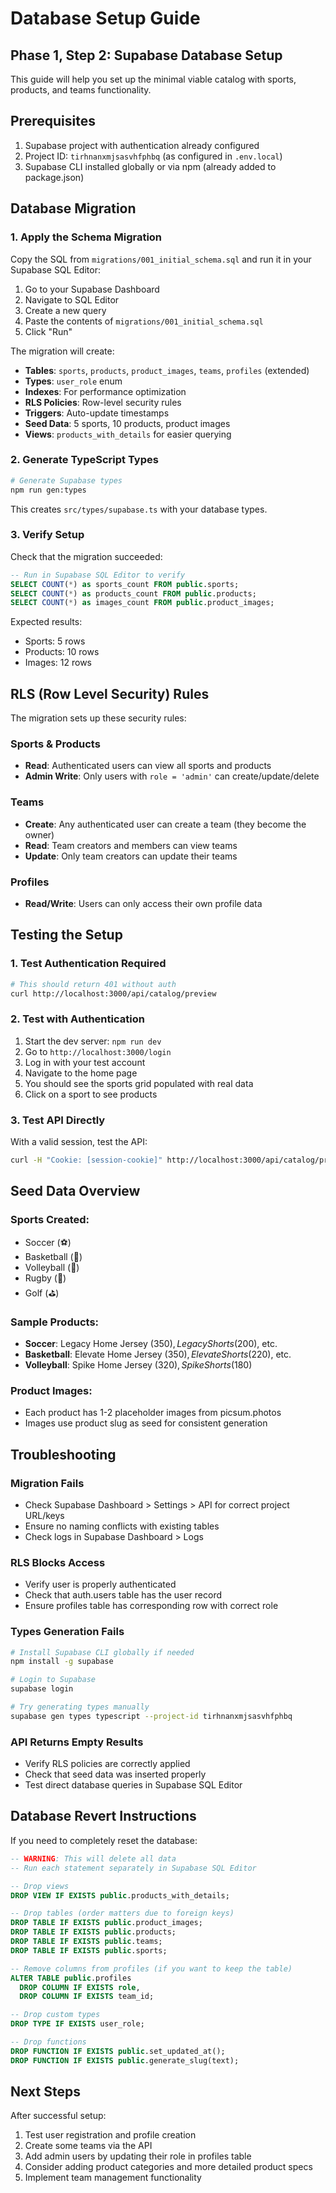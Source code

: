 # Database Setup Guide

## Phase 1, Step 2: Supabase Database Setup

This guide will help you set up the minimal viable catalog with sports, products, and teams functionality.

## Prerequisites

1. Supabase project with authentication already configured
2. Project ID: `tirhnanxmjsasvhfphbq` (as configured in `.env.local`)
3. Supabase CLI installed globally or via npm (already added to package.json)

## Database Migration

### 1. Apply the Schema Migration

Copy the SQL from `migrations/001_initial_schema.sql` and run it in your Supabase SQL Editor:

1. Go to your Supabase Dashboard
2. Navigate to SQL Editor
3. Create a new query
4. Paste the contents of `migrations/001_initial_schema.sql`
5. Click "Run"

The migration will create:
- **Tables**: `sports`, `products`, `product_images`, `teams`, `profiles` (extended)
- **Types**: `user_role` enum
- **Indexes**: For performance optimization
- **RLS Policies**: Row-level security rules
- **Triggers**: Auto-update timestamps
- **Seed Data**: 5 sports, 10 products, product images
- **Views**: `products_with_details` for easier querying

### 2. Generate TypeScript Types

```bash
# Generate Supabase types
npm run gen:types
```

This creates `src/types/supabase.ts` with your database types.

### 3. Verify Setup

Check that the migration succeeded:

```sql
-- Run in Supabase SQL Editor to verify
SELECT COUNT(*) as sports_count FROM public.sports;
SELECT COUNT(*) as products_count FROM public.products;
SELECT COUNT(*) as images_count FROM public.product_images;
```

Expected results:
- Sports: 5 rows
- Products: 10 rows
- Images: 12 rows

## RLS (Row Level Security) Rules

The migration sets up these security rules:

### Sports & Products
- **Read**: Authenticated users can view all sports and products
- **Admin Write**: Only users with `role = 'admin'` can create/update/delete

### Teams
- **Create**: Any authenticated user can create a team (they become the owner)
- **Read**: Team creators and members can view teams
- **Update**: Only team creators can update their teams

### Profiles
- **Read/Write**: Users can only access their own profile data

## Testing the Setup

### 1. Test Authentication Required

```bash
# This should return 401 without auth
curl http://localhost:3000/api/catalog/preview
```

### 2. Test with Authentication

1. Start the dev server: `npm run dev`
2. Go to `http://localhost:3000/login`
3. Log in with your test account
4. Navigate to the home page
5. You should see the sports grid populated with real data
6. Click on a sport to see products

### 3. Test API Directly

With a valid session, test the API:
```bash
curl -H "Cookie: [session-cookie]" http://localhost:3000/api/catalog/preview
```

## Seed Data Overview

### Sports Created:
- Soccer (⚽)
- Basketball (🏀)
- Volleyball (🏐)
- Rugby (🏉)
- Golf (⛳)

### Sample Products:
- **Soccer**: Legacy Home Jersey ($350), Legacy Shorts ($200), etc.
- **Basketball**: Elevate Home Jersey ($350), Elevate Shorts ($220), etc.
- **Volleyball**: Spike Home Jersey ($320), Spike Shorts ($180)

### Product Images:
- Each product has 1-2 placeholder images from picsum.photos
- Images use product slug as seed for consistent generation

## Troubleshooting

### Migration Fails
- Check Supabase Dashboard > Settings > API for correct project URL/keys
- Ensure no naming conflicts with existing tables
- Check logs in Supabase Dashboard > Logs

### RLS Blocks Access
- Verify user is properly authenticated
- Check that auth.users table has the user record
- Ensure profiles table has corresponding row with correct role

### Types Generation Fails
```bash
# Install Supabase CLI globally if needed
npm install -g supabase

# Login to Supabase
supabase login

# Try generating types manually
supabase gen types typescript --project-id tirhnanxmjsasvhfphbq
```

### API Returns Empty Results
- Verify RLS policies are correctly applied
- Check that seed data was inserted properly
- Test direct database queries in Supabase SQL Editor

## Database Revert Instructions

If you need to completely reset the database:

```sql
-- WARNING: This will delete all data
-- Run each statement separately in Supabase SQL Editor

-- Drop views
DROP VIEW IF EXISTS public.products_with_details;

-- Drop tables (order matters due to foreign keys)
DROP TABLE IF EXISTS public.product_images;
DROP TABLE IF EXISTS public.products;
DROP TABLE IF EXISTS public.teams;
DROP TABLE IF EXISTS public.sports;

-- Remove columns from profiles (if you want to keep the table)
ALTER TABLE public.profiles
  DROP COLUMN IF EXISTS role,
  DROP COLUMN IF EXISTS team_id;

-- Drop custom types
DROP TYPE IF EXISTS user_role;

-- Drop functions
DROP FUNCTION IF EXISTS public.set_updated_at();
DROP FUNCTION IF EXISTS public.generate_slug(text);
```

## Next Steps

After successful setup:
1. Test user registration and profile creation
2. Create some teams via the API
3. Add admin users by updating their role in profiles table
4. Consider adding product categories and more detailed product specs
5. Implement team management functionality